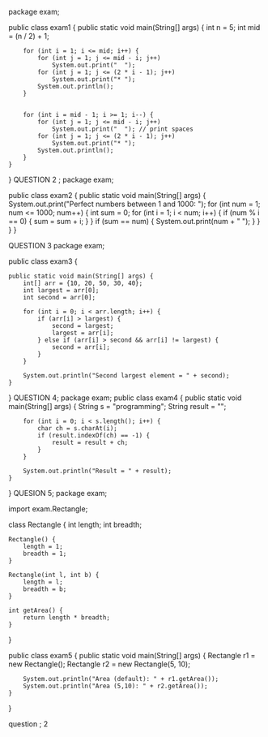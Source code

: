 package exam;

public class exam1 {
    public static void main(String[] args) {
        int n = 5;
        int mid = (n / 2) + 1;

    
        for (int i = 1; i <= mid; i++) {
            for (int j = 1; j <= mid - i; j++)
                System.out.print("  "); 
            for (int j = 1; j <= (2 * i - 1); j++)
                System.out.print("* ");
            System.out.println();
        }

      
        for (int i = mid - 1; i >= 1; i--) {
            for (int j = 1; j <= mid - i; j++)
                System.out.print("  "); // print spaces
            for (int j = 1; j <= (2 * i - 1); j++)
                System.out.print("* ");
            System.out.println();
        }
    }
}
 QUESTION 2 ;
package exam;

public class exam2 {
    public static void main(String[] args) {
        System.out.print("Perfect numbers between 1 and 1000: ");
        for (int num = 1; num <= 1000; num++) {
            int sum = 0;
            for (int i = 1; i < num; i++) {
                if (num % i == 0) {
                    sum = sum + i;
                }
            }
            if (sum == num) {
                System.out.print(num + " ");
            }
        }
    }
}

QUESTION 3
package exam;

public class exam3 {
	
    public static void main(String[] args) {
        int[] arr = {10, 20, 50, 30, 40};
        int largest = arr[0];
        int second = arr[0];

        for (int i = 0; i < arr.length; i++) {
            if (arr[i] > largest) {
                second = largest;
                largest = arr[i];
            } else if (arr[i] > second && arr[i] != largest) {
                second = arr[i];
            }
        }

        System.out.println("Second largest element = " + second);
    }
}
QUESTION 4;
package exam;
public class exam4 {
    public static void main(String[] args) {
        String s = "programming";
        String result = "";

        for (int i = 0; i < s.length(); i++) {
            char ch = s.charAt(i);
            if (result.indexOf(ch) == -1) {
                result = result + ch;
            }
        }

        System.out.println("Result = " + result);
    }
}
QUESION 5;
package exam;

import exam.Rectangle;

class Rectangle {
    int length;
    int breadth;

    Rectangle() {
        length = 1;
        breadth = 1;
    }

    Rectangle(int l, int b) {
        length = l;
        breadth = b;
    }

    int getArea() {
        return length * breadth;
    }
}

public class exam5 {
    public static void main(String[] args) {
        Rectangle r1 = new Rectangle();
        Rectangle r2 = new Rectangle(5, 10);

        System.out.println("Area (default): " + r1.getArea());
        System.out.println("Area (5,10): " + r2.getArea());
    }
}























 

question ; 2
